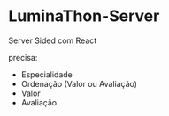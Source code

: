 # LuminaThon-Server
Server Sided com React 




precisa: 
- Especialidade
- Ordenação (Valor ou Avaliação)
- Valor
- Avaliação

